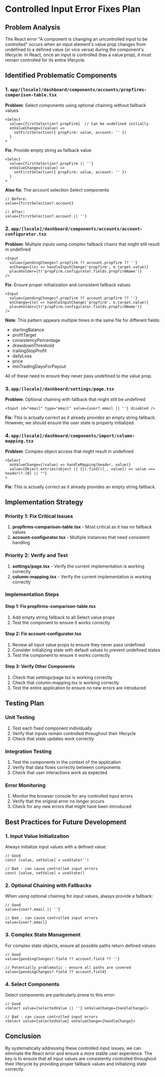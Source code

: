# Controlled Input Error Fixes Plan

## Problem Analysis
The React error "A component is changing an uncontrolled input to be controlled" occurs when an input element's value prop changes from undefined to a defined value (or vice versa) during the component's lifecycle. In React, once an input is controlled (has a value prop), it must remain controlled for its entire lifecycle.

## Identified Problematic Components

### 1. `app/[locale]/dashboard/components/accounts/propfirms-comparison-table.tsx`

**Problem**: Select components using optional chaining without fallback values
```tsx
<Select
  value={firstSelection?.propFirm}  // Can be undefined initially
  onValueChange={(value) =>
    setFirstSelection({ propFirm: value, account: '' })
  }
>
```

**Fix**: Provide empty string as fallback value
```tsx
<Select
  value={firstSelection?.propFirm || ''}
  onValueChange={(value) =>
    setFirstSelection({ propFirm: value, account: '' })
  }
>
```

**Also fix**: The account selection Select components
```tsx
// Before:
value={firstSelection?.account}

// After:
value={firstSelection?.account || ''}
```

### 2. `app/[locale]/dashboard/components/accounts/account-configurator.tsx`

**Problem**: Multiple inputs using complex fallback chains that might still result in undefined
```tsx
<Input
  value={pendingChanges?.propfirm ?? account.propfirm ?? ''}
  onChange={(e) => handleInputChange('propfirm', e.target.value)}
  placeholder={t('propFirm.configurator.fields.propfirmName')}
/>
```

**Fix**: Ensure proper initialization and consistent fallback values
```tsx
<Input
  value={pendingChanges?.propfirm ?? account.propfirm ?? ''}
  onChange={(e) => handleInputChange('propfirm', e.target.value)}
  placeholder={t('propFirm.configurator.fields.propfirmName')}
/>
```

**Note**: This pattern appears multiple times in the same file for different fields:
- startingBalance
- profitTarget
- consistencyPercentage
- drawdownThreshold
- trailingStopProfit
- dailyLoss
- price
- minTradingDaysForPayout

All of these need to ensure they never pass undefined to the value prop.

### 3. `app/[locale]/dashboard/settings/page.tsx`

**Problem**: Optional chaining with fallback that might still be undefined
```tsx
<Input id="email" type="email" value={user?.email || ''} disabled />
```

**Fix**: This is actually correct as it already provides an empty string fallback. However, we should ensure the user state is properly initialized.

### 4. `app/[locale]/dashboard/components/import/column-mapping.tsx`

**Problem**: Complex object access that might result in undefined
```tsx
<Select
  onValueChange={(value) => handleMapping(header, value)}
  value={Object.entries(object || {}).find(([_, value]) => value === header)?.[0] || ""}
>
```

**Fix**: This is actually correct as it already provides an empty string fallback.

## Implementation Strategy

### Priority 1: Fix Critical Issues
1. **propfirms-comparison-table.tsx** - Most critical as it has no fallback values
2. **account-configurator.tsx** - Multiple instances that need consistent handling

### Priority 2: Verify and Test
1. **settings/page.tsx** - Verify the current implementation is working correctly
2. **column-mapping.tsx** - Verify the current implementation is working correctly

### Implementation Steps

#### Step 1: Fix propfirms-comparison-table.tsx
1. Add empty string fallback to all Select value props
2. Test the component to ensure it works correctly

#### Step 2: Fix account-configurator.tsx
1. Review all input value props to ensure they never pass undefined
2. Consider initializing state with default values to prevent undefined states
3. Test the component to ensure it works correctly

#### Step 3: Verify Other Components
1. Check that settings/page.tsx is working correctly
2. Check that column-mapping.tsx is working correctly
3. Test the entire application to ensure no new errors are introduced

## Testing Plan

### Unit Testing
1. Test each fixed component individually
2. Verify that inputs remain controlled throughout their lifecycle
3. Check that state updates work correctly

### Integration Testing
1. Test the components in the context of the application
2. Verify that data flows correctly between components
3. Check that user interactions work as expected

### Error Monitoring
1. Monitor the browser console for any controlled input errors
2. Verify that the original error no longer occurs
3. Check for any new errors that might have been introduced

## Best Practices for Future Development

### 1. Input Value Initialization
Always initialize input values with a defined value:
```tsx
// Good
const [value, setValue] = useState('')

// Bad - can cause controlled input errors
const [value, setValue] = useState()
```

### 2. Optional Chaining with Fallbacks
When using optional chaining for input values, always provide a fallback:
```tsx
// Good
value={user?.email || ''}

// Bad - can cause controlled input errors
value={user?.email}
```

### 3. Complex State Management
For complex state objects, ensure all possible paths return defined values:
```tsx
// Good
value={pendingChanges?.field ?? account.field ?? ''}

// Potentially problematic - ensure all paths are covered
value={pendingChanges?.field ?? account.field}
```

### 4. Select Components
Select components are particularly prone to this error:
```tsx
// Good
<Select value={selectedValue || ''} onValueChange={handleChange}>

// Bad - can cause controlled input errors
<Select value={selectedValue} onValueChange={handleChange}>
```

## Conclusion

By systematically addressing these controlled input issues, we can eliminate the React error and ensure a more stable user experience. The key is to ensure that all input values are consistently controlled throughout their lifecycle by providing proper fallback values and initializing state correctly.